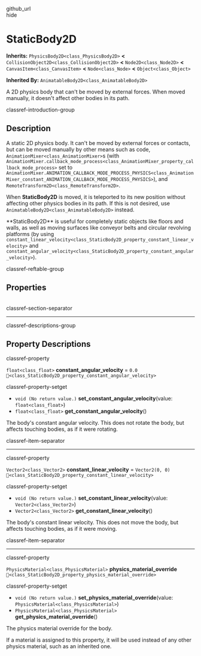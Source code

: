 github\_url  
hide

# StaticBody2D

**Inherits:** `PhysicsBody2D<class_PhysicsBody2D>` **&lt;**
`CollisionObject2D<class_CollisionObject2D>` **&lt;**
`Node2D<class_Node2D>` **&lt;** `CanvasItem<class_CanvasItem>` **&lt;**
`Node<class_Node>` **&lt;** `Object<class_Object>`

**Inherited By:** `AnimatableBody2D<class_AnimatableBody2D>`

A 2D physics body that can't be moved by external forces. When moved
manually, it doesn't affect other bodies in its path.

classref-introduction-group

## Description

A static 2D physics body. It can't be moved by external forces or
contacts, but can be moved manually by other means such as code,
`AnimationMixer<class_AnimationMixer>`s (with
`AnimationMixer.callback_mode_process<class_AnimationMixer_property_callback_mode_process>`
set to
`AnimationMixer.ANIMATION_CALLBACK_MODE_PROCESS_PHYSICS<class_AnimationMixer_constant_ANIMATION_CALLBACK_MODE_PROCESS_PHYSICS>`),
and `RemoteTransform2D<class_RemoteTransform2D>`.

When **StaticBody2D** is moved, it is teleported to its new position
without affecting other physics bodies in its path. If this is not
desired, use `AnimatableBody2D<class_AnimatableBody2D>` instead.

\*\*StaticBody2D\*\* is useful for completely static objects like floors
and walls, as well as moving surfaces like conveyor belts and circular
revolving platforms (by using
`constant_linear_velocity<class_StaticBody2D_property_constant_linear_velocity>`
and
`constant_angular_velocity<class_StaticBody2D_property_constant_angular_velocity>`).

classref-reftable-group

## Properties

<table>
<tbody>
<tr>
</tr>
<tr>
</tr>
<tr>
</tr>
</tbody>
</table>

classref-section-separator

------------------------------------------------------------------------

classref-descriptions-group

## Property Descriptions

classref-property

`float<class_float>` **constant\_angular\_velocity** = `0.0`
`🔗<class_StaticBody2D_property_constant_angular_velocity>`

classref-property-setget

-   `void (No return value.)`
    **set\_constant\_angular\_velocity**(value: `float<class_float>`)
-   `float<class_float>` **get\_constant\_angular\_velocity**()

The body's constant angular velocity. This does not rotate the body, but
affects touching bodies, as if it were rotating.

classref-item-separator

------------------------------------------------------------------------

classref-property

`Vector2<class_Vector2>` **constant\_linear\_velocity** =
`Vector2(0, 0)`
`🔗<class_StaticBody2D_property_constant_linear_velocity>`

classref-property-setget

-   `void (No return value.)` **set\_constant\_linear\_velocity**(value:
    `Vector2<class_Vector2>`)
-   `Vector2<class_Vector2>` **get\_constant\_linear\_velocity**()

The body's constant linear velocity. This does not move the body, but
affects touching bodies, as if it were moving.

classref-item-separator

------------------------------------------------------------------------

classref-property

`PhysicsMaterial<class_PhysicsMaterial>` **physics\_material\_override**
`🔗<class_StaticBody2D_property_physics_material_override>`

classref-property-setget

-   `void (No return value.)`
    **set\_physics\_material\_override**(value:
    `PhysicsMaterial<class_PhysicsMaterial>`)
-   `PhysicsMaterial<class_PhysicsMaterial>`
    **get\_physics\_material\_override**()

The physics material override for the body.

If a material is assigned to this property, it will be used instead of
any other physics material, such as an inherited one.
